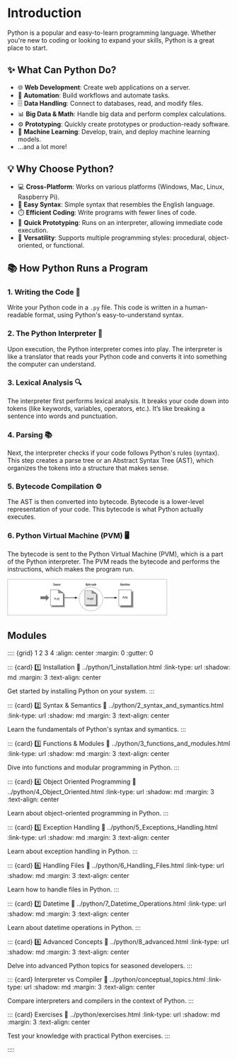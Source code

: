 # Introduction

Python is a popular and easy-to-learn programming language. Whether you're new to coding or looking to expand your skills, Python is a great place to start.

## ✨ What Can Python Do?

- 🌐 **Web Development**: Create web applications on a server.
- 🔄 **Automation**: Build workflows and automate tasks.
- 🗄️ **Data Handling**: Connect to databases, read, and modify files.
- 📊 **Big Data & Math**: Handle big data and perform complex calculations.
- ⚙️ **Prototyping**: Quickly create prototypes or production-ready software.
- 🤖 **Machine Learning**: Develop, train, and deploy machine learning models.
- ...and a lot more!

## 💡 Why Choose Python?

- 💻 **Cross-Platform**: Works on various platforms (Windows, Mac, Linux, Raspberry Pi).
- 📝 **Easy Syntax**: Simple syntax that resembles the English language.
- ⏱️ **Efficient Coding**: Write programs with fewer lines of code.
- 🚀 **Quick Prototyping**: Runs on an interpreter, allowing immediate code execution.
- 🧠 **Versatility**: Supports multiple programming styles: procedural, object-oriented, or functional.

## 📚 How Python Runs a Program

### 1. Writing the Code 📝
Write your Python code in a `.py` file. This code is written in a human-readable format, using Python's easy-to-understand syntax.

### 2. The Python Interpreter 🐍
Upon execution, the Python interpreter comes into play. The interpreter is like a translator that reads your Python code and converts it into something the computer can understand.

### 3. Lexical Analysis 🔍
The interpreter first performs lexical analysis. It breaks your code down into tokens (like keywords, variables, operators, etc.). It’s like breaking a sentence into words and punctuation.

### 4. Parsing 📚
Next, the interpreter checks if your code follows Python's rules (syntax). This step creates a parse tree or an Abstract Syntax Tree (AST), which organizes the tokens into a structure that makes sense.

### 5. Bytecode Compilation ⚙️
The AST is then converted into bytecode. Bytecode is a lower-level representation of your code. This bytecode is what Python actually executes.

### 6. Python Virtual Machine (PVM) 🖥️
The bytecode is sent to the Python Virtual Machine (PVM), which is a part of the Python interpreter. The PVM reads the bytecode and performs the instructions, which makes the program run.

![Python Execution Flow](Fig_1_Python_Intro.png)

## Modules

:::: {grid} 1 2 3 4
:align: center
:margin: 0
:gutter: 0

::: {card} 1️⃣ Installation
:link: ../python/1_installation.html
:link-type: url
:shadow: md
:margin: 3
:text-align: center

Get started by installing Python on your system.
:::

::: {card} 2️⃣ Syntax & Semantics
:link: ../python/2_syntax_and_symantics.html
:link-type: url
:shadow: md
:margin: 3
:text-align: center

Learn the fundamentals of Python's syntax and symantics.
:::

::: {card} 3️⃣ Functions & Modules
:link: ../python/3_functions_and_modules.html
:link-type: url
:shadow: md
:margin: 3
:text-align: center

Dive into functions and modular programming in Python.
:::

::: {card} 4️⃣ Object Oriented Programming
:link: ../python/4_Object_Oriented.html
:link-type: url
:shadow: md
:margin: 3
:text-align: center

Learn about object-oriented programming in Python.
:::

::: {card} 5️⃣ Exception Handling
:link: ../python/5_Exceptions_Handling.html
:link-type: url
:shadow: md
:margin: 3
:text-align: center

Learn about exception handling in Python.
:::

::: {card} 6️⃣ Handling Files
:link: ../python/6_Handling_Files.html
:link-type: url
:shadow: md
:margin: 3
:text-align: center

Learn how to handle files in Python.
:::

::: {card} 7️⃣ Datetime
:link: ../python/7_Datetime_Operations.html
:link-type: url
:shadow: md
:margin: 3
:text-align: center

Learn about datetime operations in Python.
:::

::: {card} 8️⃣ Advanced Concepts
:link: ../python/8_advanced.html
:link-type: url
:shadow: md
:margin: 3
:text-align: center

Delve into advanced Python topics for seasoned developers.
:::

::: {card} Interpreter vs Compiler
:link: ../python/conceptual_topics.html
:link-type: url
:shadow: md
:margin: 3
:text-align: center

Compare interpreters and compilers in the context of Python.
:::

::: {card} Exercises
:link: ../python/exercises.html
:link-type: url
:shadow: md
:margin: 3
:text-align: center

Test your knowledge with practical Python exercises.
:::

::::

